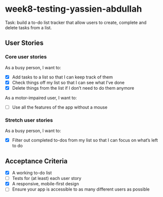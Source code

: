 # week8-testing-yassien-abdullah

Task: build a to-do list tracker that allow users to create, complete and delete tasks from a list.

## User Stories

### Core user stories

As a busy person, I want to:

- [x] Add tasks to a list so that I can keep track of them
- [x] Check things off my list so that I can see what I’ve done 
- [x] Delete things from the list if I don’t need to do them anymore

As a motor-impaired user, I want to:

- [ ] Use all the features of the app without a mouse

### Stretch user stories

As a busy person, I want to:

- [x] Filter out completed to-dos from my list so that I can focus on what’s left to do

## Acceptance Criteria

- [x] A working to-do list
- [ ] Tests for (at least) each user story
- [x] A responsive, mobile-first design
- [ ] Ensure your app is accessible to as many different users as possible

